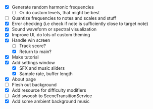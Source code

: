 - [x] Generate random harmonic frequencies
	- [ ] Or do custom levels, that might be best
- [ ] Quantize frequencies to notes and scales and stuff
- [x] Error checking (i.e check if note is sufficiently close to target note)
- [x] Sound waveform or spectral visualization
- [x] Improve UI, do lots of custom theming
- [x] Handle win screen
	- [ ] Track score?
	- [x] Return to main?
- [x] Make tutorial
- [x] Add settings window
	- [x] SFX and music sliders
	- [x] Sample rate, buffer length
- [x] About page
- [ ] Flesh out background
- [x] Add resource for difficulty modifiers
- [ ] Add swoosh to SceneTransitionService
- [x] Add some ambient background music